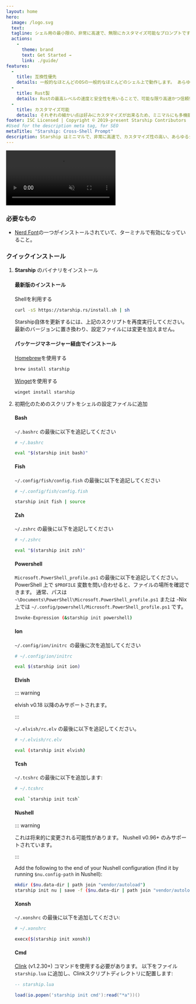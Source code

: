 ```yaml
---
layout: home
hero:
  image: /logo.svg
  text:
  tagline: シェル用の最小限の、非常に高速で、無限にカスタマイズ可能なプロンプトです！
  actions:
    - 
      theme: brand
      text: Get Started →
      link: ./guide/
features:
  - 
    title: 互換性優先
    details: 一般的なほとんどのOSの一般的なほとんどのシェル上で動作します。 あらゆるところで使用してください！
  - 
    title: Rust製
    details: Rustの最高レベルの速度と安全性を用いることで、可能な限り高速かつ信頼性を高くしています。
  - 
    title: カスタマイズ可能
    details: それぞれの細かい点は好みにカスタマイズが出来るため、ミニマルにも多機能にも好きなようにプロンプトを設定することができます。
footer: ISC Licensed | Copyright © 2019-present Starship Contributors
#Used for the description meta tag, for SEO
metaTitle: "Starship: Cross-Shell Prompt"
description: Starship はミニマルで、非常に高速で、カスタマイズ性の高い、あらゆるシェルのためのプロンプトです！ ミニマルかつ洗練された形で、あなたに必要な情報を表示します。 Bash, Fish, ZSH, Ion, Tcsh, Elvish, Nu, Xonsh, Cmd, PowerShellで簡単に利用できます。
---
```


<script setup>
import { onMounted } from 'vue'

onMounted(() => {
  const urlParams = new URLSearchParams(window.location.search)
  if (urlParams.has('uwu') || urlParams.has('kawaii')) {
    const img = document.querySelector('.VPHero .VPImage.image-src')
    img.classList.add('uwu')
    img.src = '/logo-uwu.png'
    img.alt = 'Kawaii Starship Logo by @sawaratsuki1004'
  }
})
</script>

<video class="demo-video" muted autoplay loop playsinline>
  <source src="/demo.webm" type="video/webm">
  <source src="/demo.mp4" type="video/mp4">
</video>

### 必要なもの

- [Nerd Font](https://www.nerdfonts.com/)の一つがインストールされていて、ターミナルで有効になっていること。

### クイックインストール

1. **Starship** のバイナリをインストール


   #### 最新版のインストール

   Shellを利用する

   ```sh
   curl -sS https://starship.rs/install.sh | sh
   ```

   Starship自体を更新するには、上記のスクリプトを再度実行してください。 最新のバージョンに置き換わり、設定ファイルには変更を加えません。


   #### パッケージマネージャー経由でインストール

   [ Homebrew](https://brew.sh/)を使用する

   ```sh
   brew install starship
   ```

   [Winget](https://github.com/microsoft/winget-cli)を使用する

   ```powershell
   winget install starship
   ```

1. 初期化のためのスクリプトをシェルの設定ファイルに追加


   #### Bash

   `~/.bashrc` の最後に以下を追記してください

   ```sh
   # ~/.bashrc

   eval "$(starship init bash)"
   ```


   #### Fish

   `~/.config/fish/config.fish` の最後に以下を追記してください

   ```sh
   # ~/.config/fish/config.fish

   starship init fish | source
   ```


   #### Zsh

   `~/.zshrc` の最後に以下を追記してください

   ```sh
   # ~/.zshrc

   eval "$(starship init zsh)"
   ```


   #### Powershell

   `Microsoft.PowerShell_profile.ps1` の最後に以下を追記してください。 PowerShell 上で `$PROFILE` 変数を問い合わせると、ファイルの場所を確認できます。 通常、パスは `~\Documents\PowerShell\Microsoft.PowerShell_profile.ps1` または -Nix 上では `~/.config/powershell/Microsoft.PowerShell_profile.ps1` です。

   ```sh
   Invoke-Expression (&starship init powershell)
   ```


   #### Ion

   `~/.config/ion/initrc `の最後に次を追加してください

   ```sh
   # ~/.config/ion/initrc

   eval $(starship init ion)
   ```


   #### Elvish

   ::: warning

   elvish v0.18 以降のみサポートされます。

   :::

   `~/.elvish/rc.elv` の最後に以下を追記してください。

   ```sh
   # ~/.elvish/rc.elv

   eval (starship init elvish)
   ```


   #### Tcsh

   `~/.tcshrc` の最後に以下を追加します:

   ```sh
   # ~/.tcshrc

   eval `starship init tcsh`
   ```


   #### Nushell

   ::: warning

   これは将来的に変更される可能性があります。 Nushell v0.96+ のみサポートされています。

   :::

   Add the following to the end of your Nushell configuration (find it by running `$nu.config-path` in Nushell):

   ```sh
   mkdir ($nu.data-dir | path join "vendor/autoload")
   starship init nu | save -f ($nu.data-dir | path join "vendor/autoload/starship.nu")
   ```


   #### Xonsh

   `~/.xonshrc` の最後に以下を追加してください:

   ```sh
   # ~/.xonshrc

   execx($(starship init xonsh))
   ```


   #### Cmd

   [Clink](https://chrisant996.github.io/clink/clink.html) (v1.2.30+) コマンドを使用する必要があります。 以下をファイル `starship.lua` に追加し、Clinkスクリプトディレクトリに配置します:

   ```lua
   -- starship.lua

   load(io.popen('starship init cmd'):read("*a"))()
   ```
